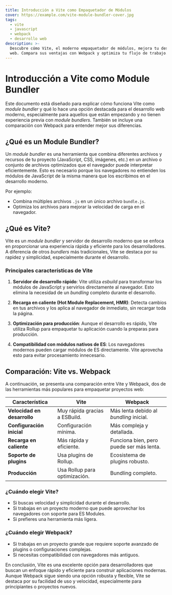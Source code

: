```yaml
---
title: Introducción a Vite como Empaquetador de Módulos
cover: https://example.com/vite-module-bundler-cover.jpg
tags:
  - vite
  - javascript
  - webpack
  - desarrollo web
description: >-
  Descubre cómo Vite, el moderno empaquetador de módulos, mejora tu desarrollo
  web. Compara sus ventajas con Webpack y optimiza tu flujo de trabajo.
---
```

# Introducción a Vite como Module Bundler

Este documento está diseñado para explicar cómo funciona Vite como *module bundler* y qué lo hace una opción destacada para el desarrollo web moderno, especialmente para aquellos que están empezando y no tienen experiencia previa con *module bundlers*. También se incluye una comparación con Webpack para entender mejor sus diferencias.

## ¿Qué es un Module Bundler?

Un *module bundler* es una herramienta que combina diferentes archivos y recursos de tu proyecto (JavaScript, CSS, imágenes, etc.) en un archivo o conjunto de archivos optimizados que el navegador puede interpretar eficientemente. Esto es necesario porque los navegadores no entienden los módulos de JavaScript de la misma manera que los escribimos en el desarrollo moderno.

Por ejemplo:
- Combina múltiples archivos `.js` en un único archivo `bundle.js`.
- Optimiza los archivos para mejorar la velocidad de carga en el navegador.

## ¿Qué es Vite?

Vite es un *module bundler* y servidor de desarrollo moderno que se enfoca en proporcionar una experiencia rápida y eficiente para los desarrolladores. A diferencia de otros *bundlers* más tradicionales, Vite se destaca por su rapidez y simplicidad, especialmente durante el desarrollo.

### Principales características de Vite

1. **Servidor de desarrollo rápido**: Vite utiliza *esbuild* para transformar los módulos de JavaScript y servirlos directamente al navegador. Esto elimina la necesidad de un *bundling* completo durante el desarrollo.
   
2. **Recarga en caliente (Hot Module Replacement, HMR)**: Detecta cambios en tus archivos y los aplica al navegador de inmediato, sin recargar toda la página.

3. **Optimización para producción**: Aunque el desarrollo es rápido, Vite utiliza Rollup para empaquetar tu aplicación cuando la preparas para producción.

4. **Compatibilidad con módulos nativos de ES**: Los navegadores modernos pueden cargar módulos de ES directamente. Vite aprovecha esto para evitar procesamiento innecesario.

## Comparación: Vite vs. Webpack

A continuación, se presenta una comparación entre Vite y Webpack, dos de las herramientas más populares para empaquetar proyectos web:

| Característica           | Vite                         | Webpack                     |
|--------------------------|------------------------------|-----------------------------|
| **Velocidad en desarrollo** | Muy rápida gracias a ESBuild. | Más lenta debido al *bundling* inicial. |
| **Configuración inicial**  | Configuración mínima.        | Más compleja y detallada.   |
| **Recarga en caliente**    | Más rápida y eficiente.      | Funciona bien, pero puede ser más lenta. |
| **Soporte de plugins**     | Usa plugins de Rollup.       | Ecosistema de plugins robusto. |
| **Producción**             | Usa Rollup para optimización.| Bundling completo.          |

### ¿Cuándo elegir Vite?

- Si buscas velocidad y simplicidad durante el desarrollo.
- Si trabajas en un proyecto moderno que puede aprovechar los navegadores con soporte para ES Modules.
- Si prefieres una herramienta más ligera.

### ¿Cuándo elegir Webpack?

- Si trabajas en un proyecto grande que requiere soporte avanzado de plugins o configuraciones complejas.
- Si necesitas compatibilidad con navegadores más antiguos.

En conclusión, Vite es una excelente opción para desarrolladores que buscan un enfoque rápido y eficiente para construir aplicaciones modernas. Aunque Webpack sigue siendo una opción robusta y flexible, Vite se destaca por su facilidad de uso y velocidad, especialmente para principiantes o proyectos nuevos.
